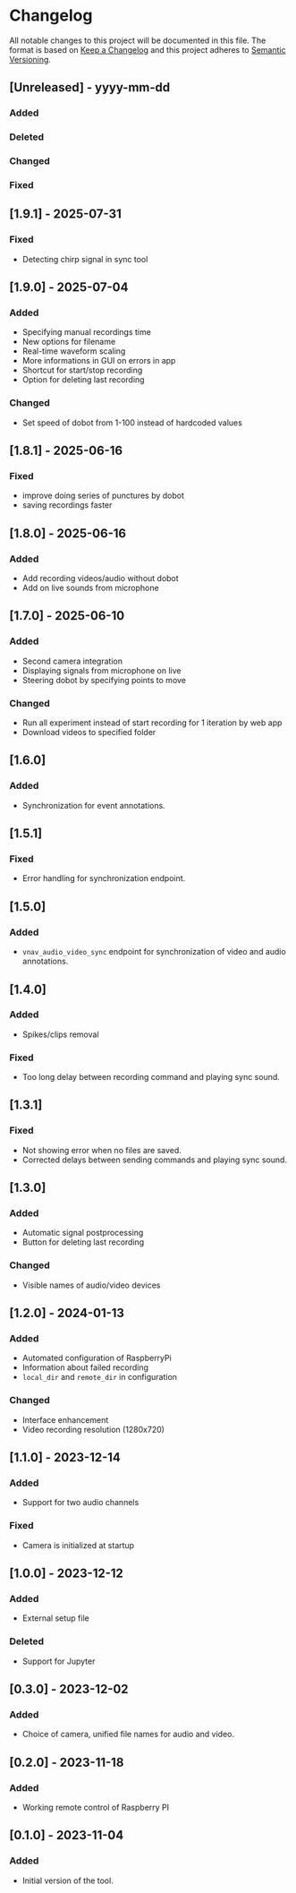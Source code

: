 # Changelog

All notable changes to this project will be documented in this file. The format is based on [Keep a Changelog](http://keepachangelog.com/en/1.0.0/)
and this project adheres to [Semantic Versioning](http://semver.org/spec/v2.0.0.html).


## [Unreleased] - yyyy-mm-dd
### Added
### Deleted
### Changed
### Fixed

## [1.9.1] - 2025-07-31
### Fixed
- Detecting chirp signal in sync tool

## [1.9.0] - 2025-07-04
### Added
- Specifying manual recordings time
- New options for filename
- Real-time waveform scaling
- More informations in GUI on errors in app
- Shortcut for start/stop recording
- Option for deleting last recording
### Changed
- Set speed of dobot from 1-100 instead of hardcoded values

## [1.8.1] - 2025-06-16
### Fixed
- improve doing series of punctures by dobot
- saving recordings faster

## [1.8.0] - 2025-06-16
### Added
- Add recording videos/audio without dobot
- Add on live sounds from microphone

## [1.7.0] - 2025-06-10
### Added
- Second camera integration
- Displaying signals from microphone on live
- Steering dobot by specifying points to move
### Changed
- Run all experiment instead of start recording for 1 iteration by web app
- Download videos to specified folder

## [1.6.0]
### Added
- Synchronization for event annotations.

## [1.5.1]
### Fixed
- Error handling for synchronization endpoint.

## [1.5.0]
### Added
- `vnav_audio_video_sync` endpoint for synchronization of video and audio annotations.

## [1.4.0]
### Added
- Spikes/clips removal
### Fixed
- Too long delay between recording command and playing sync sound.

## [1.3.1]
### Fixed
- Not showing error when no files are saved.
- Corrected delays between sending commands and playing sync sound.

## [1.3.0]
### Added
- Automatic signal postprocessing
- Button for deleting last recording
### Changed
- Visible names of audio/video devices

## [1.2.0] - 2024-01-13
### Added
- Automated configuration of RaspberryPi
- Information about failed recording
- `local_dir` and `remote_dir` in configuration
### Changed
- Interface enhancement
- Video recording resolution (1280x720)

## [1.1.0] - 2023-12-14
### Added
- Support for two audio channels
### Fixed
- Camera is initialized at startup

## [1.0.0] - 2023-12-12
### Added
- External setup file
### Deleted
- Support for Jupyter

## [0.3.0] - 2023-12-02
### Added
- Choice of camera, unified file names for audio and video.

## [0.2.0] - 2023-11-18
### Added
- Working remote control of Raspberry PI

## [0.1.0] - 2023-11-04
### Added
- Initial version of the tool.